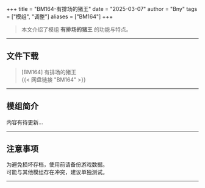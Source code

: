 +++
title = "BM164-有排场的猪王"
date = "2025-03-07"
author = "Bny"
tags = ["模组", "调整"]
aliases = ["BM164"]
+++

> 本文介绍了模组 **有排场的猪王** 的功能与特点。

---

## 文件下载

> [BM164] 有排场的猪王  
{{< 网盘链接 "BM164" >}}  

---

## 模组简介

>  
内容有待更新...  

---

## 注意事项

>  
为避免损坏存档，使用前请备份游戏数据。  
可能与其他模组存在冲突，建议单独测试。  

---

